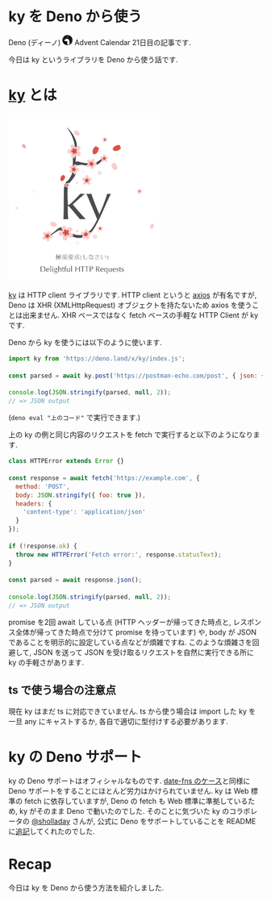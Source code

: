 # ky を Deno から使う

Deno (ディーノ) <img src="https://raw.githubusercontent.com/kt3k/drafts/master/assets/deno.png" width="20"> Advent Calendar 21日目の記事です.

今日は ky というライブラリを Deno から使う話です.

# [ky][] とは

<img src="https://raw.githubusercontent.com/kt3k/drafts/master/assets/ky-in-deno/ky.png" width="300" />

[ky][] は HTTP client ライブラリです. HTTP client というと [axios](https://github.com/axios/axios) が有名ですが, Deno は XHR (XMLHttpRequest) オブジェクトを持たないため axios を使うことは出来ません. XHR ベースではなく fetch ベースの手軽な HTTP Client が ky です.

Deno から ky を使うには以下のように使います.

```js
import ky from 'https://deno.land/x/ky/index.js';

const parsed = await ky.post('https://postman-echo.com/post', { json: { foo: true } }).json();

console.log(JSON.stringify(parsed, null, 2));
// => JSON output
```

(`deno eval "上のコード"` で実行できます.)

上の ky の例と同じ内容のリクエストを fetch で実行すると以下のようになります.

```js
class HTTPError extends Error {}

const response = await fetch('https://example.com', {
  method: 'POST',
  body: JSON.stringify({ foo: true }),
  headers: {
    'content-type': 'application/json'
  }
});

if (!response.ok) {
  throw new HTTPError('Fetch error:', response.statusText);
}

const parsed = await response.json();

console.log(JSON.stringify(parsed, null, 2));
// => JSON output
```

promise を2回 await している点 (HTTP ヘッダーが帰ってきた時点と, レスポンス全体が帰ってきた時点で分けて promise を待っています) や, body が JSON であることを明示的に設定している点などが煩雑ですね. このような煩雑さを回避して, JSON を送って JSON を受け取るリクエストを自然に実行できる所に ky の手軽さがあります.

## ts で使う場合の注意点

現在 ky はまだ ts に対応できていません. ts から使う場合は import した ky を一旦 any にキャストするか, 各自で適切に型付けする必要があります.

# ky の Deno サポート

ky の Deno サポートはオフィシャルなものです. [date-fns のケース](https://qiita.com/kt3k/private/4ed644e7a1359ab2552e)と同様に Deno サポートをすることにほとんど労力はかけられていません. ky は Web 標準の fetch に依存していますが, Deno の fetch も Web 標準に準拠しているため, ky がそのまま Deno で動いたのでした. そのことに気づいた ky のコラボレータの [@sholladay](https://github.com/sholladay) さんが, 公式に Deno をサポートしていることを README に[追記](https://github.com/sindresorhus/ky/pull/86)してくれたのでした.

# Recap

今日は ky を Deno から使う方法を紹介しました.

[ky]: https://github.com/sindresorhus/ky
